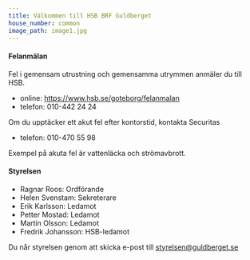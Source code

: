 ```yaml
---
title: Välkommen till HSB BRF Guldberget
house_number: common
image_path: image1.jpg
---
```

#### Felanmälan

Fel i gemensam utrustning och gemensamma utrymmen anmäler du till HSB.

- online: <https://www.hsb.se/goteborg/felanmalan>
- telefon: 010-442 24 24

Om du upptäcker ett akut fel efter kontorstid, kontakta Securitas

- telefon: 010-470 55 98

Exempel på akuta fel är vattenläcka och strömavbrott.

#### Styrelsen

- Ragnar Roos: Ordförande
- Helen Svenstam: Sekreterare
- Erik Karlsson: Ledamot
- Petter Mostad: Ledamot
- Martin Olsson: Ledamot
- Fredrik Johansson: HSB-ledamot

Du når styrelsen genom att skicka e-post till styrelsen@guldberget.se